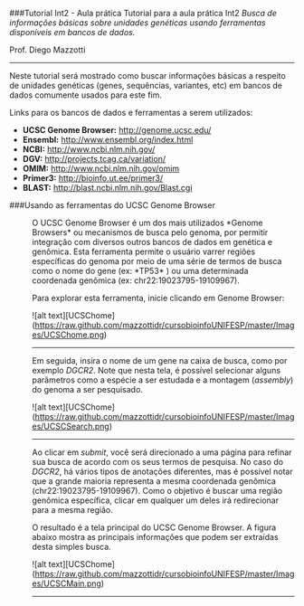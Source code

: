 ###Tutorial Int2 - Aula prática
Tutorial para a aula prática Int2
*Busca de informações básicas sobre unidades genéticas usando ferramentas disponíveis em bancos de dados.*

Prof. Diego Mazzotti

---

Neste tutorial será mostrado como buscar informações básicas a respeito de unidades genéticas (genes, sequências, variantes, etc) em bancos de dados comumente usados para este fim.

Links para os bancos de dados e ferramentas a serem utilizados:

* **UCSC Genome Browser:** http://genome.ucsc.edu/
* **Ensembl:** http://www.ensembl.org/index.html
* **NCBI:** http://www.ncbi.nlm.nih.gov/
* **DGV:** http://projects.tcag.ca/variation/
* **OMIM:** http://www.ncbi.nlm.nih.gov/omim
* **Primer3:** http://bioinfo.ut.ee/primer3/
* **BLAST:** http://blast.ncbi.nlm.nih.gov/Blast.cgi

###Usando as ferramentas do UCSC Genome Browser

<dd>O UCSC Genome Browser é um dos mais utilizados *Genome Browsers* ou mecanismos de busca pelo genoma, por permitir integração com diversos outros bancos de dados em genética e genômica. Esta ferramenta permite o usuário varrer regiões específicas do genoma por meio de uma série de termos de busca como o nome do gene (ex: *TP53* ) ou uma determinada coordenada genômica (ex: chr22:19023795-19109967).

Para explorar esta ferramenta, inicie clicando em Genome Browser:

![alt text][UCSChome] (https://raw.github.com/mazzottidr/cursobioinfoUNIFESP/master/Images/UCSChome.png)

---
Em seguida, insira o nome de um gene na caixa de busca, como por exemplo *DGCR2*. Note que nesta tela, é possível selecionar alguns parâmetros como a espécie a ser estudada e a montagem (*assembly*) do genoma a ser pesquisado.

![alt text][UCSChome] (https://raw.github.com/mazzottidr/cursobioinfoUNIFESP/master/Images/UCSCSearch.png)

---
Ao clicar em *submit*, você será direcionado a uma página para refinar sua busca de acordo com os seus termos de pesquisa. No caso do *DGCR2*, há vários tipos de anotações diferentes, mas é possível notar que a grande maioria representa a mesma coordenada genômica (chr22:19023795-19109967). Como o objetivo é buscar uma região genômica específica, clicar em qualquer um deles irá redirecionar para a mesma região.

O resultado é a tela principal do UCSC Genome Browser. A figura abaixo mostra as principais informações que podem ser extraídas desta simples busca.

![alt text][UCSChome] (https://raw.github.com/mazzottidr/cursobioinfoUNIFESP/master/Images/UCSCMain.png)

---

